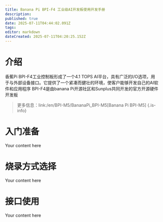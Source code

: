 ```yaml
---
title: Banana Pi BPI-F4 工业级AI开发板使用开发手册
description: 
published: true
date: 2025-07-11T04:44:02.091Z
tags: 
editor: markdown
dateCreated: 2025-07-11T04:20:25.152Z
---
```


# 介绍
香蕉Pi BPI-F4工业控制板形成了一个4.1 TOPS AI平台，具有广泛的I/O选项，用于与外部设备接口。它提供了一个紧凑而健壮的环境，使客户能够开发自己的AI软件和应用程序
BPI-F4是由banana Pi开源社区和Sunplus共同开发的官方开源硬件开发板

> 更多信息：link:/en/BPI-M5/BananaPi_BPI-M5[Banana Pi BPI-M5]
{.is-info}


# 入门准备
Your content here

# 烧录方式选择
Your content here

# 接口使用
Your content here

